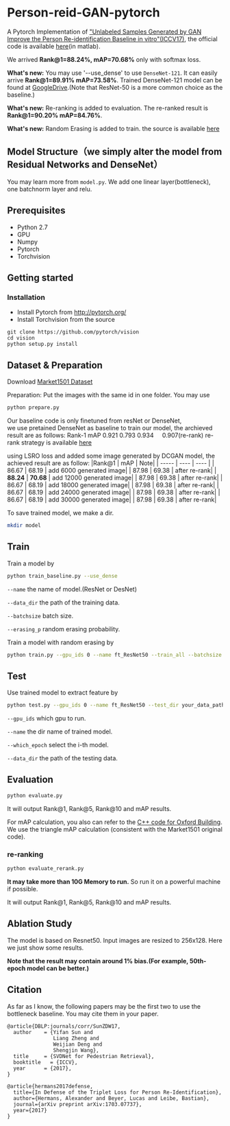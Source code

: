 # Person-reid-GAN-pytorch
A Pytorch Implementation of ["Unlabeled Samples Generated by GAN Improve the Person Re-identification Baseline in vitro"(ICCV17)](http://openaccess.thecvf.com/content_ICCV_2017/papers/Zheng_Unlabeled_Samples_Generated_ICCV_2017_paper.pdf), the official code is available [here](https://github.com/layumi/Person-reID_GAN)(in matlab).


We arrived **Rank@1=88.24%, mAP=70.68%** only with softmax loss.

**What's new:** You may use '--use_dense' to use `DenseNet-121`. It can easily arrive **Rank@1=89.91% mAP=73.58%**. Trained DenseNet-121 model can be found at [GoogleDrive](https://drive.google.com/open?id=1NgZWnYBCzESgKNzLeoWUMxggZ6SSEaZL).(Note that ResNet-50 is a more common choice as the baseline.)

**What's new:** Re-ranking is added to evaluation. The re-ranked result is **Rank@1=90.20% mAP=84.76%**.

**What's new:** Random Erasing is added to train. the source is available [here](https://github.com/zhunzhong07/Random-Erasing)

## Model Structure（we simply alter the model from Residual Networks and DenseNet）
You may learn more from `model.py`. 
We add one linear layer(bottleneck), one batchnorm layer and relu.

## Prerequisites

- Python 2.7
- GPU 
- Numpy
- Pytorch
- Torchvision

## Getting started
### Installation
- Install Pytorch from http://pytorch.org/
- Install Torchvision from the source
```
git clone https://github.com/pytorch/vision
cd vision
python setup.py install
```
## Dataset & Preparation
Download [Market1501 Dataset](http://www.liangzheng.org/Project/project_reid.html)

Preparation: Put the images with the same id in one folder. You may use 
```bash
python prepare.py
```
Our baseline code is only finetuned from resNet or DenseNet,  
we use pretained DenseNet as baseline to train our model, the archieved result are as follows:
Rank-1    mAP
0.921     0.793
0.934     0.907(re-rank)
re-rank strategy is available [here](https://github.com/zhunzhong07/person-re-ranking)

using LSRO loss and added some image generated by DCGAN model, the achieved result are as follow:
 |Rank@1 | mAP | Note|
 | ----- | ---- | ---- |
 | 86.67 | 68.19 | add 6000 generated image|
 | 87.98 | 69.38 | after re-rank|
 | **88.24** | **70.68** | add 12000 generated image|
 | 87.98 | 69.38 | after re-rank|
 | 86.67 | 68.19 | add 18000 generated image|
 | 87.98 | 69.38 | after re-rank|
 | 86.67 | 68.19 | add 24000 generated image|
 | 87.98 | 69.38 | after re-rank|
 | 86.67 | 68.19 | add 30000 generated image|
 | 87.98 | 69.38 | after re-rank|

To save trained model, we make a dir.
```bash
mkdir model 
```


## Train
Train a model by
```bash
python train_baseline.py --use_dense
```

`--name` the name of model.(ResNet or DesNet)

`--data_dir` the path of the training data.

`--batchsize` batch size.

`--erasing_p` random erasing probability.

Train a model with random erasing by
```bash
python train.py --gpu_ids 0 --name ft_ResNet50 --train_all --batchsize 32  --data_dir your_data_path --erasing_p 0.5
```

## Test
Use trained model to extract feature by
```bash
python test.py --gpu_ids 0 --name ft_ResNet50 --test_dir your_data_path  --which_epoch 59
```
`--gpu_ids` which gpu to run.

`--name` the dir name of trained model.

`--which_epoch` select the i-th model.

`--data_dir` the path of the testing data.


## Evaluation
```bash
python evaluate.py
```
It will output Rank@1, Rank@5, Rank@10 and mAP results.

For mAP calculation, you also can refer to the [C++ code for Oxford Building](http://www.robots.ox.ac.uk/~vgg/data/oxbuildings/compute_ap.cpp). We use the triangle mAP calculation (consistent with the Market1501 original code).

### re-ranking
```bash
python evaluate_rerank.py
```
**It may take more than 10G Memory to run.** So run it on a powerful machine if possible. 

It will output Rank@1, Rank@5, Rank@10 and mAP results.

## Ablation Study
The model is based on Resnet50. Input images are resized to 256x128.
Here we just show some results. 

**Note that the result may contain around 1% bias.(For example, 50th-epoch model can be better.)**


## Citation
As far as I know, the following papers may be the first two to use the bottleneck baseline. You may cite them in your paper.
```
@article{DBLP:journals/corr/SunZDW17,
  author    = {Yifan Sun and
               Liang Zheng and
               Weijian Deng and
               Shengjin Wang},
  title     = {SVDNet for Pedestrian Retrieval},
  booktitle   = {ICCV},
  year      = {2017},
}

@article{hermans2017defense,
  title={In Defense of the Triplet Loss for Person Re-Identification},
  author={Hermans, Alexander and Beyer, Lucas and Leibe, Bastian},
  journal={arXiv preprint arXiv:1703.07737},
  year={2017}
}
```
